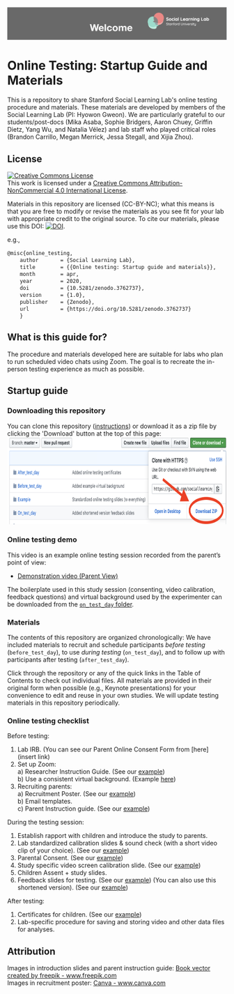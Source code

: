 <img src='supplement_images/Readme_banner.png'>

# Online Testing: Startup Guide and Materials

This is a repository to share Stanford Social Learning Lab's online testing procedure and materials. These materials are developed by members of the Social Learning Lab (PI: Hyowon Gweon). We are particularly grateful to our students/post-docs (Mika Asaba, Sophie Bridgers, Aaron Chuey, Griffin Dietz, Yang Wu, and Natalia Vélez) and lab staff who played critical roles (Brandon Carrillo, Megan Merrick, Jessa Stegall, and Xijia Zhou). 


## License
<a rel="license" href="http://creativecommons.org/licenses/by-nc/4.0/"><img alt="Creative Commons License" style="border-width:0" src="https://i.creativecommons.org/l/by-nc/4.0/88x31.png"  height ='40'></a><br />This work is licensed under a <a rel="license" href="http://creativecommons.org/licenses/by-nc/4.0/">Creative Commons Attribution-NonCommercial 4.0 International License</a>. 

Materials in this repository are licensed (CC-BY-NC); what this means is that you are free to modify or revise the materials as you see fit for your lab with appropriate credit to the original source. To cite our materials, please use this 
DOI: <a href="https://zenodo.org/badge/latestdoi/254751115"><img src="https://zenodo.org/badge/254751115.svg" alt="DOI" height ='30'></a>. 

e.g.,

```
@misc{online_testing,
    author       = {Social Learning Lab},
    title        = {{Online testing: Startup guide and materials}},
    month        = apr,
    year         = 2020,
    doi          = {10.5281/zenodo.3762737},
    version      = {1.0},
    publisher    = {Zenodo},
    url          = {https://doi.org/10.5281/zenodo.3762737}
    }
```

## What is this guide for?

The procedure and materials developed here are suitable for labs who plan to run scheduled video chats using Zoom. The goal is to recreate the in-person testing experience as much as possible.
 
## Startup guide

### Downloading this repository
You can clone this repository ([instructions](https://help.github.com/en/github/creating-cloning-and-archiving-repositories/cloning-a-repository)) or download it as a zip file by clicking the 'Download' button at the top of this page: <br>
<img src='supplement_images/github_download_button.png' width = '1000' height ='200'>

### Online testing demo

This video is an example online testing session recorded from the parent’s point of view:<br>
* [Demonstration video (Parent View)](link_to_file)

The boilerplate used in this study session (consenting, video calibration, feedback questions) and virtual background used by the experimenter can be downloaded from the [`on_test_day` folder](https://github.com/sociallearninglab/online_testing_materials/tree/master/On_test_day).

### Materials

The contents of this repository are organized chronologically: We have included materials to recruit and schedule participants *before testing* (`before_test_day`), to use *during testing* (`on_test_day`), and to follow up with participants after testing (`after_test_day`). 

Click through the repository or any of the quick links in the Table of Contents to check out individual files. All materials are provided in their original form when possible (e.g., Keynote presentations) for your convenience to edit and reuse in your own studies. We will update testing materials in this repository periodically.

### Online testing checklist

Before testing:

  1. Lab IRB. (You can see our Parent Online Consent Form from [here] (insert link) <br>
  2. Set up Zoom: <br>
    a) Researcher Instruction Guide. (See our [example](https://github.com/sociallearninglab/online_testing_materials/blob/master/Before_test_day/Lab%20Testing%20Online%20Prep%20Guide.key)) <br>
    b) Use a consistent virtual background. (Example [here](https://github.com/sociallearninglab/online_testing_materials/blob/master/Before_test_day/virtual_background.jpg))
  3. Recruiting parents: <br>
    a) Recruitment Poster. (See our [example](https://github.com/sociallearninglab/online_testing_materials/blob/master/Before_test_day/SLL%20Participation%20Flyer.pdf)) <br>
    b) Email templates.   
    c) Parent Instruction guide. (See our [example](https://github.com/sociallearninglab/online_testing_materials/blob/master/Before_test_day/parent_instruction_guide.key)) 

During the testing session:

  1. Establish rapport with children and introduce the study to parents.
  2. Lab standardized calibration slides & sound check (with a short video clip of your choice). (See our [example](https://github.com/sociallearninglab/online_testing_materials/blob/master/On_test_day/Calibration_Part1.key))
  3. Parental Consent. (See our [example](https://github.com/sociallearninglab/online_testing_materials/blob/master/On_test_day/Parental_Consent.key))
  4. Study specific video screen calibration slide. (See our [example](https://github.com/sociallearninglab/online_testing_materials/blob/master/On_test_day/Calibration_Part2.key))
  5. Children Assent + study slides.
  6. Feedback slides for testing. (See our [example](https://github.com/sociallearninglab/online_testing_materials/blob/master/On_test_day/Feedback_Slides.key))
     (You can also use this shortened version). (See our [example](https://github.com/sociallearninglab/online_testing_materials/blob/master/On_test_day/Shortened_Follow_Up.key))

After testing:

  1. Certificates for children. (See our [example](https://github.com/sociallearninglab/online_testing_materials/blob/master/After_test_day/Online%20Testing%20Certificate.pdf))
  2. Lab-specific procedure for saving and storing video and other data files for analyses.

## Attribution
<p>
Images in introduction slides and parent instruction guide: <a href="https://www.freepik.com/free-photos-vectors/book">Book vector created by freepik - www.freepik.com</a> <br>
Images in recruitment poster: <a href="https://www.canva.com"> Canva - www.canva.com</a> <br>
</p>
